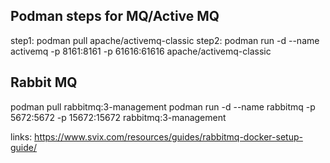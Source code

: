 ## Podman steps for MQ/Active MQ
step1: podman pull apache/activemq-classic
step2: podman run -d --name activemq -p 8161:8161 -p 61616:61616 apache/activemq-classic

## Rabbit MQ
podman pull rabbitmq:3-management
podman run -d --name rabbitmq -p 5672:5672 -p 15672:15672 rabbitmq:3-management


links:
https://www.svix.com/resources/guides/rabbitmq-docker-setup-guide/
